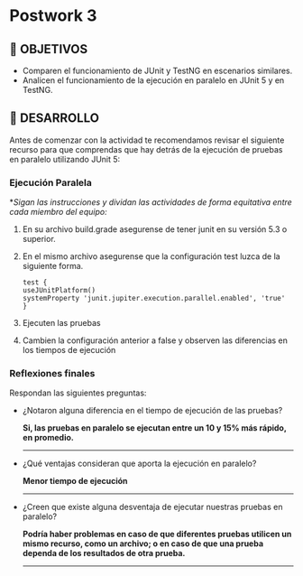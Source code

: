 # Postwork 3

## 🎯 OBJETIVOS

- Comparen el funcionamiento de JUnit y TestNG en escenarios similares.
- Analicen el funcionamiento de la ejecución en paralelo en JUnit 5 y en TestNG.

## 🚀 DESARROLLO

Antes de comenzar con la actividad te recomendamos revisar el siguiente recurso para que comprendas que hay detrás de la ejecución de pruebas en paralelo utilizando JUnit 5:

### Ejecución Paralela

**Sigan las instrucciones y dividan las actividades de forma equitativa entre cada miembro del equipo:*

1. En su archivo build.grade asegurense de tener junit en su versión 5.3 o superior.
2. En el mismo archivo asegurense que la configuración test luzca de la siguiente forma.

    ```grovy
    test {
    useJUnitPlatform()
    systemProperty 'junit.jupiter.execution.parallel.enabled', 'true'
    }
    ```

3. Ejecuten las pruebas
4. Cambien la configuración anterior a false y observen las diferencias en los tiempos de ejecución

### Reflexiones finales

Respondan las siguientes preguntas:

- ¿Notaron alguna diferencia en el tiempo de ejecución de las pruebas?

  **Si, las pruebas en paralelo se ejecutan entre un 10 y 15% más rápido, en promedio.**
  _________________________________________________________________________________________________________________________________________________________________________________________________________________________________
- ¿Qué ventajas consideran que aporta la ejecución en paralelo?

  **Menor tiempo de ejecución**
  _________________________________________________________________________________________________________________________________________________________________________________________________________________________________
- ¿Creen que existe alguna desventaja de ejecutar nuestras pruebas en paralelo?
  
  **Podría haber problemas en caso de que diferentes pruebas utilicen un mismo recurso, como un archivo; o en caso de que una prueba dependa de los resultados de otra prueba.**
  _________________________________________________________________________________________________________________________________________________________________________________________________________________________________
